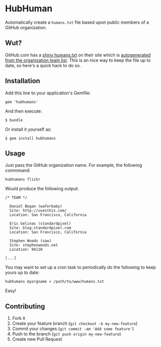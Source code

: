 # HubHuman

Automatically create a `humans.txt` file based upon public members of a GitHub organization.

## Wut?

GitHub.com has a [shiny humans.txt](http://github.com/humans.txt) on their site which is [autogenerated from the organization team list](http://www.quora.com/GitHub/Does-GitHub-keep-its-complete-employee-list-in-the-sites-humans-txt-file/answer/Zach-Holman).  This is an nice way to keep the file up to date, so here's a quick hack to do so.

## Installation

Add this line to your application's Gemfile:

    gem 'hubhumans'

And then execute:

    $ bundle

Or install it yourself as:

    $ gem install hubhumans

## Usage

Just pass the GitHub organization name. For example, the following commmand:

    hubhumans flickr

Would produce the following output:

    /* TEAM */

      Daniel Bogan (waferbaby)
      Site: http://usesthis.com/
      Location: San Francisco, California

      Eric Gelinas (standardpixel)
      Site: blog.standardpixel.com
      Location: San Francisco, California

      Stephen Woods (saw)
      Site: stephenwoods.net
      Location: 94110

    [...]

You may want to set up a cron task to periodically do the following to keep yours up to date:

    hubhumans myorgname > /path/to/www/humans.txt

Easy!

## Contributing

1. Fork it
2. Create your feature branch (`git checkout -b my-new-feature`)
3. Commit your changes (`git commit -am 'Add some feature'`)
4. Push to the branch (`git push origin my-new-feature`)
5. Create new Pull Request
